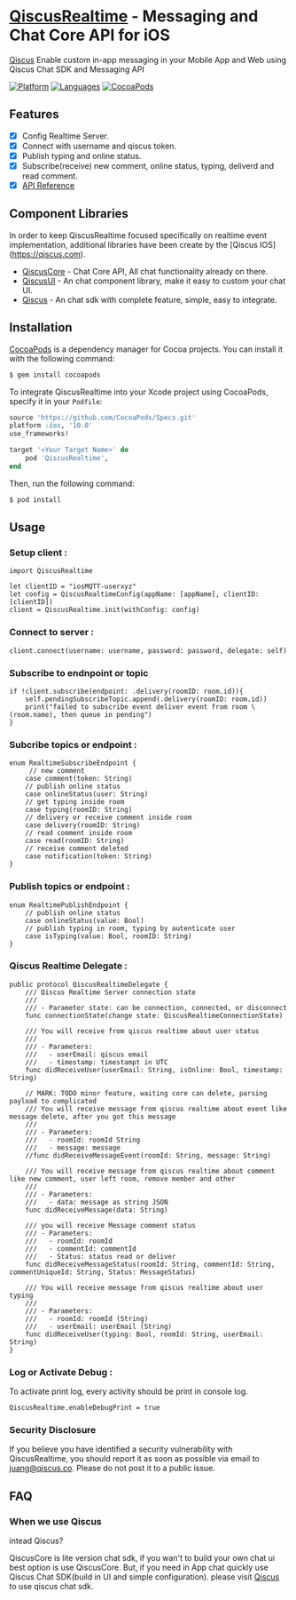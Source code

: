 # [QiscusRealtime](https://github.com/qiscus/QiscusRealtime-iOS) - Messaging and Chat Core API for iOS
[Qiscus](https://qiscus.com) Enable custom in-app messaging in your Mobile App and Web using Qiscus Chat SDK and Messaging API

[![Platform](https://img.shields.io/badge/platform-iOS-orange.svg)](https://github.com/qiscus/QiscusRealtime-iOS)
[![Languages](https://img.shields.io/badge/language-Objective--C%20%7C%20Swift-orange.svg)](https://github.com/qiscus)
[![CocoaPods](https://img.shields.io/badge/pod-v3.0.109-green.svg)](https://github.com/qiscus/QiscusRealtime-iOS)



## Features

- [x] Config Realtime Server. 
- [x] Connect with username and qiscus token.
- [x] Publish typing and online status.
- [x] Subscribe(receive) new comment, online status, typing, deliverd and read comment.
- [x] [API Reference](https://qiscusrealtime.firebaseapp.com)

## Component Libraries

In order to keep QiscusRealtime focused specifically on realtime event implementation, additional libraries have been create by the [Qiscus IOS] (https://qiscus.com).

* [QiscusCore](https://github.com/qiscus) - Chat Core API, All chat functionality already on there.
* [QiscusUI](https://github.com/qiscus) - An chat component library, make it easy to custom your chat UI.
* [Qiscus](https://github.com/qiscus) - An chat sdk with complete feature, simple, easy to integrate.


## Installation

[CocoaPods](https://cocoapods.org) is a dependency manager for Cocoa projects. You can install it with the following command:

```bash
$ gem install cocoapods
```

To integrate QiscusRealtime into your Xcode project using CocoaPods, specify it in your `Podfile`:

```ruby
source 'https://github.com/CocoaPods/Specs.git'
platform :ios, '10.0'
use_frameworks!

target '<Your Target Name>' do
    pod 'QiscusRealtime',
end
```

Then, run the following command:

```bash
$ pod install
```

## Usage

### Setup client :

```
import QiscusRealtime

let clientID = "iosMQTT-userxyz"
let config = QiscusRealtimeConfig(appName: [appName], clientID: [clientID])
client = QiscusRealtime.init(withConfig: config)
```

### Connect to server :

```
client.connect(username: username, password: password, delegate: self)

```

### Subscribe to endnpoint or topic

```
if !client.subscribe(endpoint: .delivery(roomID: room.id)){
	self.pendingSubscribeTopic.append(.delivery(roomID: room.id))
	print("failed to subscribe event deliver event from room \(room.name), then queue in pending")
}
```

### Subcribe topics or endpoint :

```
enum RealtimeSubscribeEndpoint {
	 // new comment
    case comment(token: String)
    // publish online status
    case onlineStatus(user: String)
    // get typing inside room
    case typing(roomID: String)
    // delivery or receive comment inside room
    case delivery(roomID: String)
    // read comment inside room
    case read(roomID: String)
    // receive comment deleted
    case notification(token: String)
}
```

### Publish topics or endpoint :

```
enum RealtimePublishEndpoint {
    // publish online status
    case onlineStatus(value: Bool)
    // publish typing in room, typing by autenticate user
    case isTyping(value: Bool, roomID: String)
}
```

### Qiscus Realtime Delegate : 

```
public protocol QiscusRealtimeDelegate {
    /// Qiscus Realtime Server connection state
    ///
    /// - Parameter state: can be connection, connected, or disconnect
    func connectionState(change state: QiscusRealtimeConnectionState)
    
    /// You will receive from qiscus realtime about user status
    ///
    /// - Parameters:
    ///   - userEmail: qiscus email
    ///   - timestamp: timestampt in UTC
    func didReceiveUser(userEmail: String, isOnline: Bool, timestamp: String)
    
    // MARK: TODO minor feature, waiting core can delete, parsing payload to complicated
    /// You will receive message from qiscus realtime about event like message delete, after you got this message
    ///
    /// - Parameters:
    ///   - roomId: roomId String
    ///   - message: message
    //func didReceiveMessageEvent(roomId: String, message: String)
    
    /// You will receive message from qiscus realtime about comment like new comment, user left room, remove member and other
    ///
    /// - Parameters:
    ///   - data: message as string JSON
    func didReceiveMessage(data: String)
    
    /// you will receive Message comment status
    /// - Parameters:
    ///   - roomId: roomId
    ///   - commentId: commentId
    ///   - Status: status read or deliver
    func didReceiveMessageStatus(roomId: String, commentId: String, commentUniqueId: String, Status: MessageStatus)
    
    /// You will receive message from qiscus realtime about user typing
    ///
    /// - Parameters:
    ///   - roomId: roomId (String)
    ///   - userEmail: userEmail (String)
    func didReceiveUser(typing: Bool, roomId: String, userEmail: String)
}
```

### Log or Activate Debug :

To activate print log, every activity should be print in console log.

```
QiscusRealtime.enableDebugPrint = true
```


### Security Disclosure

If you believe you have identified a security vulnerability with QiscusRealtime, you should report it as soon as possible via email to juang@qiscus.co. Please do not post it to a public issue.


## FAQ

### When we use Qiscus

intead Qiscus?

QiscusCore is lite version chat sdk, if you wan't to build your own chat ui best option is use QiscusCore. But, if you need in App chat quickly use Qiscus Chat SDK(build in UI and simple configuration). please visit [Qiscus](https://github.com/qiscus/qiscus-sdk-ios) to use qiscus chat sdk.


